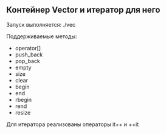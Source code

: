 ##  Контейнер Vector  и итератор для него

Запуск выполняется:
    ./vec

Поддерживаемые методы:
- operator[]
- push_back
- pop_back
- empty
- size
- clear
- begin
- end
- rbegin
- rend
- resize

Для итератора реализованы операторы it++ и ++it

